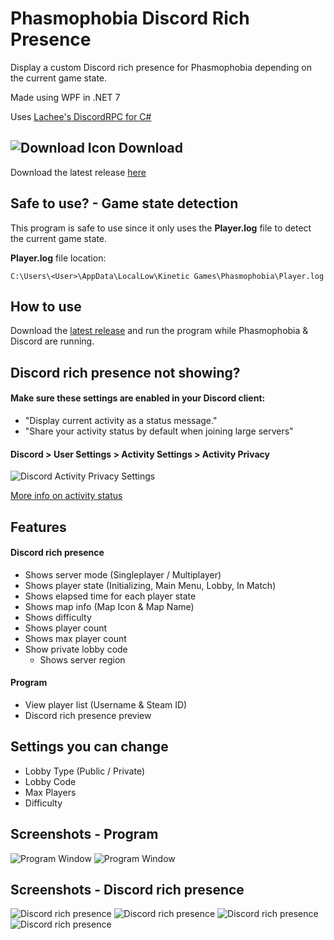# Phasmophobia Discord Rich Presence
Display a custom Discord rich presence for Phasmophobia depending on the current game state.

Made using WPF in .NET 7

Uses [Lachee's DiscordRPC for C#](https://github.com/Lachee/discord-rpc-csharp)<br>

## ![Download Icon](https://i.imgur.com/TpnrFSH.png) Download
Download the latest release [here](https://github.com/ZehsTeam/PhasmophobiaDiscordRPC/releases)

## Safe to use? - Game state detection

This program is safe to use since it only uses the **Player.log** file to detect the current game state.

**Player.log** file location:
```
C:\Users\<User>\AppData\LocalLow\Kinetic Games\Phasmophobia\Player.log
```

## How to use
Download the [latest release](https://github.com/ZehsTeam/PhasmophobiaDiscordRPC/releases) and run the program while Phasmophobia & Discord are running.

## Discord rich presence not showing?
#### Make sure these settings are enabled in your Discord client:
- "Display current activity as a status message."
- "Share your activity status by default when joining large servers"

#### Discord > User Settings > Activity Settings > Activity Privacy
![Discord Activity Privacy Settings](https://i.imgur.com/rjkxIcl.png)

[More info on activity status](https://support.discord.com/hc/en-us/articles/7931156448919)

## Features
#### Discord rich presence
- Shows server mode (Singleplayer / Multiplayer)
- Shows player state (Initializing, Main Menu, Lobby, In Match)
- Shows elapsed time for each player state
- Shows map info (Map Icon & Map Name)
- Shows difficulty
- Shows player count
- Shows max player count
- Show private lobby code
  - Shows server region
 
#### Program
- View player list (Username & Steam ID)
- Discord rich presence preview

## Settings you can change
- Lobby Type (Public / Private)
- Lobby Code
- Max Players
- Difficulty

## Screenshots - Program
![Program Window](https://i.imgur.com/zNgQfXA.png)
![Program Window](https://i.imgur.com/q3fb69j.png)
## Screenshots - Discord rich presence
![Discord rich presence](https://i.imgur.com/cWVDidl.png)
![Discord rich presence](https://i.imgur.com/flXtT3h.png)
![Discord rich presence](https://i.imgur.com/jD4CkAL.png)
![Discord rich presence](https://i.imgur.com/LvPTykr.png)
